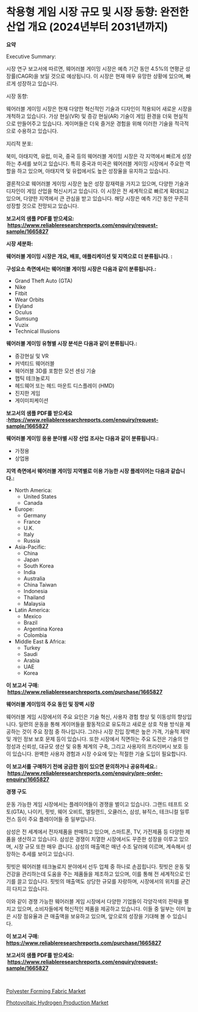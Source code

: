 <p><h1>착용형 게임 시장 규모 및 시장 동향: 완전한 산업 개요 (2024년부터 2031년까지)</h1></p><p><strong>요약</strong></p>
<p><p>Executive Summary:</p><p>시장 연구 보고서에 따르면, 웨어러블 게이밍 시장은 예측 기간 동안 4.5%의 연평균 성장률(CAGR)을 보일 것으로 예상됩니다. 이 시장은 현재 매우 유망한 상황에 있으며, 빠르게 성장하고 있습니다.</p><p>시장 동향:</p><p>웨어러블 게이밍 시장은 현재 다양한 혁신적인 기술과 디자인이 적용되어 새로운 시장을 개척하고 있습니다. 가상 현실(VR) 및 증강 현실(AR) 기술이 게임 환경을 더욱 현실적으로 만들어주고 있습니다. 게이머들은 더욱 즐거운 경험을 위해 이러한 기술을 적극적으로 수용하고 있습니다.</p><p>지리적 분포:</p><p>북미, 아태지역, 유럽, 미국, 중국 등의 웨어러블 게이밍 시장은 각 지역에서 빠르게 성장하는 추세를 보이고 있습니다. 특히 중국과 미국은 웨어러블 게이밍 시장에서 주요한 역할을 하고 있으며, 아태지역 및 유럽에서도 높은 성장율을 유지하고 있습니다.</p><p>결론적으로 웨어러블 게이밍 시장은 높은 성장 잠재력을 가지고 있으며, 다양한 기술과 디자인이 게임 산업을 혁신시키고 있습니다. 이 시장은 전 세계적으로 빠르게 확대되고 있으며, 다양한 지역에서 큰 관심을 받고 있습니다. 해당 시장은 예측 기간 동안 꾸준히 성장할 것으로 전망되고 있습니다.</p></p>
<p><strong>보고서의 샘플 PDF를 받으세요: &nbsp;<a href="https://www.reliableresearchreports.com/enquiry/request-sample/1665827">https://www.reliableresearchreports.com/enquiry/request-sample/1665827</a></strong></p>
<p><strong>시장 세분화:</strong></p>
<p><strong> 웨어러블 게이밍 시장은 개요, 배포, 애플리케이션 및 지역으로 더 분류됩니다. :</strong></p>
<p><strong>구성요소 측면에서는 웨어러블 게이밍 시장은 다음과 같이 분류됩니다.:</strong></p>
<p><ul><li>Grand Theft Auto (GTA)</li><li>Nike</li><li>Fitbit</li><li>Wear Orbits</li><li>Elyland</li><li>Oculus</li><li>Sumsung</li><li>Vuzix</li><li>Technical Illusions</li></ul></p>
<p><strong> 웨어러블 게이밍 유형별 시장 분석은 다음과 같이 분류됩니다.:</strong></p>
<p><ul><li>증강현실 및 VR</li><li>커넥티드 웨어러블</li><li>웨어러블 3D를 포함한 모션 센싱 기술</li><li>햅틱 테크놀로지</li><li>헤드웨어 또는 헤드 마운트 디스플레이 (HMD)</li><li>진지한 게임</li><li>게이미피케이션</li></ul></p>
<p><strong>보고서의 샘플 PDF를 받으세요 :<a href="https://www.reliableresearchreports.com/enquiry/request-sample/1665827">https://www.reliableresearchreports.com/enquiry/request-sample/1665827</a></strong></p>
<p><strong> 웨어러블 게이밍 응용 분야별 시장 산업 조사는 다음과 같이 분류됩니다.:</strong></p>
<p><ul><li>가정용</li><li>상업용</li></ul></p>
<p><strong>지역 측면에서 웨어러블 게이밍 지역별로 이용 가능한 시장 플레이어는 다음과 같습니다.:</strong></p>
<p><ul>
    <li>
        North America:
        <ul>
            <li>United States</li>
            <li>Canada</li>
        </ul>
    </li>
    <li>
        Europe:
        <ul>
            <li>Germany</li>
            <li>France</li>
            <li>U.K.</li>
            <li>Italy</li>
            <li>Russia</li>
        </ul>
    </li>
    <li>
        Asia-Pacific:
        <ul>
            <li>China</li>
            <li>Japan</li>
            <li>South Korea</li>
            <li>India</li>
            <li>Australia</li>
            <li>China Taiwan</li>
            <li>Indonesia</li>
            <li>Thailand</li>
            <li>Malaysia</li>
        </ul>
    </li>
    <li>
        Latin America:
        <ul>
            <li>Mexico</li>
            <li>Brazil</li>
            <li>Argentina Korea</li>
            <li>Colombia</li>
        </ul>
    </li>
    <li>
        Middle East & Africa:
        <ul>
            <li>Turkey</li>
            <li>Saudi</li>
            <li>Arabia</li>
            <li>UAE</li>
            <li>Korea</li>
        </ul>
    </li>
    </ul></p>
<p><strong>이 보고서 구매: &nbsp;<a href="https://www.reliableresearchreports.com/purchase/1665827">https://www.reliableresearchreports.com/purchase/1665827</a></strong></p>
<p><strong>웨어러블 게이밍의 주요 동인 및 장벽 시장</strong></p>
<p><p>웨어러블 게임 시장에서의 주요 요인은 기술 혁신, 사용자 경험 향상 및 이동성의 향상입니다. 일련의 운동을 통해 게이머들을 활동적으로 유도하고 새로운 상호 작용 방식을 제공하는 것이 주요 장점 중 하나입니다. 그러나 시장 진입 장벽은 높은 가격, 기술적 제약 및 개인 정보 보호 문제 등이 있습니다. 또한 시장에서 직면하는 주요 도전은 기술의 안정성과 신뢰성, 대규모 생산 및 유통 체계의 구축, 그리고 사용자의 프라이버시 보호 등이 있습니다. 완벽한 사용자 경험과 시장 수요에 맞는 적절한 기술 도입이 필요합니다.</p></p>
<p><strong>이 보고서를 구매하기 전에 궁금한 점이 있으면 문의하거나 공유하세요.: &nbsp;<a href="https://www.reliableresearchreports.com/enquiry/pre-order-enquiry/1665827">https://www.reliableresearchreports.com/enquiry/pre-order-enquiry/1665827</a></strong></p>
<p><strong>경쟁 구도</strong></p>
<p><p>운동 가능한 게임 시장에서는 플레이어들이 경쟁을 벌이고 있습니다. 그랜드 테프트 오토(GTA), 나이키, 핏빗, 웨어 오비트, 엘릴랜드, 오큘러스, 삼성, 뷰직스, 테크니컬 일루전스 등이 주요 플레이어들 중 일부입니다.</p><p>삼성은 전 세계에서 전자제품을 판매하고 있으며, 스마트폰, TV, 가전제품 등 다양한 제품을 생산하고 있습니다. 삼성은 경쟁이 치열한 시장에서도 꾸준한 성장을 이루고 있으며, 시장 규모 또한 매우 큽니다. 삼성의 매출액은 매년 수조 달러에 이르며, 계속해서 성장하는 추세를 보이고 있습니다.</p><p>핏빗은 웨어러블 테크놀로지 분야에서 선두 업체 중 하나로 손꼽힙니다. 핏빗은 운동 및 건강을 관리하는데 도움을 주는 제품들을 제조하고 있으며, 이를 통해 전 세계적으로 인기를 끌고 있습니다. 핏빗의 매출액도 상당한 규모를 자랑하며, 시장에서의 위치를 굳건히 다지고 있습니다.</p><p>이와 같이 경쟁 가능한 웨어러블 게임 시장에서 다양한 기업들이 각양각색의 전략을 펼치고 있으며, 소비자들에게 혁신적인 제품을 제공하고 있습니다. 이들 중 일부는 이미 높은 시장 점유율과 큰 매출액을 보유하고 있으며, 앞으로의 성장을 기대해 볼 수 있습니다.</p></p>
<p><strong>이 보고서 구매: &nbsp; <a href="https://www.reliableresearchreports.com/purchase/1665827">https://www.reliableresearchreports.com/purchase/1665827</a></strong></p>
<p><strong>보고서의 샘플 PDF를 받으세요: &nbsp;<a href="https://www.reliableresearchreports.com/enquiry/request-sample/1665827">https://www.reliableresearchreports.com/enquiry/request-sample/1665827</a></strong><strong></strong></p>
<p>&nbsp;</p>
<p><p><a href="https://eight-handstand-8fb.notion.site/Polyester-Forming-Fabric-Market-Size-Reflecting-a-Forecast-Till-2031-Market-By-Type-By-Application-50c76c4d976740eb83acf4eb810c9eff">Polyester Forming Fabric Market</a></p><p><a href="https://github.com/CliffMedina6/Market-Research-Report-List-4/blob/main/photovoltaic-hydrogen-production-market.md">Photovoltaic Hydrogen Production Market</a></p></p>